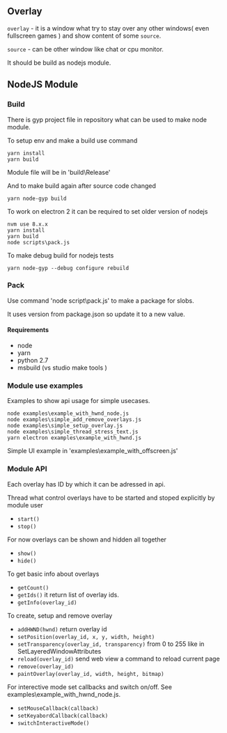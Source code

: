 ## Overlay
`overlay` - it is a window what try to stay over any other windows( even fullscreen games ) and show content of some `source`. 

`source` - can be other window like chat or cpu monitor. 

It should be build as nodejs module. 

## NodeJS Module 
### Build 
  There is gyp project file in repository what can be used to make node module. 

To setup env and make a build use command
```
yarn install
yarn build 
```
  Module file will be in 'build\Release\'

And to make build again after source code changed
```
yarn node-gyp build
```
To work on electron 2 it can be required to set older version of nodejs

```
nvm use 8.x.x
yarn install 
yarn build  
node scripts\pack.js 
```

To make debug build for nodejs tests 

```
yarn node-gyp --debug configure rebuild 
```

### Pack 
Use command 'node script\pack.js' to make a package for slobs.

It uses version from package.json so update it to a new value.

#### Requirements
- node
- yarn
- python 2.7
- msbuild (vs studio make tools )

### Module use examples
  Examples to show api usage for simple usecases. 
```
node examples\example_with_hwnd_node.js
node examples\simple_add_remove_overlays.js
node examples\simple_setup_overlay.js
node examples\simple_thread_stress_text.js
yarn electron examples\example_with_hwnd.js	  
```
  Simple UI example in 'examples\example_with_offscreen.js'

### Module API
Each overlay has ID by which it can be adressed in api.

Thread what control overlays have to be started and stoped explicitly by module user
- `start()` 
- `stop()`

For now overlays can be shown and hidden all together
- `show()`
- `hide()`

To get basic info about overlays 
- `getCount()`
- `getIds()` it return list of overlay ids. 
- `getInfo(overlay_id)`

To create, setup and remove overlay
- `addHWND(hwnd)` return overlay id 
- `setPosition(overlay_id, x, y, width, height)`
- `setTransparency(overlay_id, transparency)` from 0 to 255 like in SetLayeredWindowAttributes 
- `reload(overlay_id)` send web view a command to reload current page
- `remove(overlay_id)`
- `paintOverlay(overlay_id, width, height, bitmap)` 

For interective mode set callbacks and switch on/off. See examples\example_with_hwnd_node.js. 
- `setMouseCallback(callback)` 
- `setKeyabordCallback(callback)`
- `switchInteractiveMode()`
